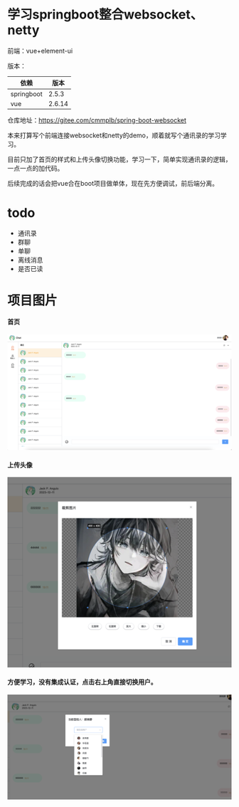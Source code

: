 # 学习springboot整合websocket、netty

前端：vue+element-ui

版本：

| 依赖         | 版本     |
|------------|--------|
| springboot | 2.5.3  |
| vue        | 2.6.14 |

仓库地址：https://gitee.com/cmmplb/spring-boot-websocket

本来打算写个前端连接websocket和netty的demo，顺着就写个通讯录的学习学习。

目前只加了首页的样式和上传头像切换功能，学习一下，简单实现通讯录的逻辑，一点一点的加代码。

后续完成的话会把vue合在boot项目做单体，现在先方便调试，前后端分离。

# todo

- 通讯录
- 群聊
- 单聊
- 离线消息
- 是否已读

# 项目图片

#### 首页

![image_01.png](doc%2Fimages%2Fimage_01.png)

#### 上传头像

![image_02.png](doc%2Fimages%2Fimage_02.png)

#### 方便学习，没有集成认证，点击右上角直接切换用户。

![image_03.png](doc%2Fimages%2Fimage_03.png)